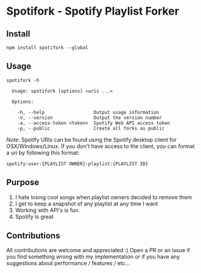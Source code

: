 # Spotifork - Spotify Playlist Forker

## Install
```
npm install spotifork --global
```

## Usage
```
spotifork -h

  Usage: spotifork [options] <uris ...>

  Options:

    -h, --help                  Output usage information
    -V, --version               Output the version number
    -a, --access-token <token>  Spotify Web API access token
    -p, --public                Create all forks as public

```
*Note*: Spotify URIs can be found using the Spotify desktop client for 
OSX/Windows/Linux. If you don't have access to the client, you can format
a uri by following this format:

```
spotify:user:{PLAYLIST OWNER}:playlist:{PLAYLIST ID}
```

## Purpose
1. I hate losing cool songs when playlist owners decided to remove them
2. I get to keep a snapshot of any playlist at any time I want
3. Working with API's is fun.
4. Spotify is great

## Contributions
All contributions are welcome and appreciated :) Open a PR or an issue if you
find something wrong with my implementation or if you have any suggestions about
performance / features / etc...
